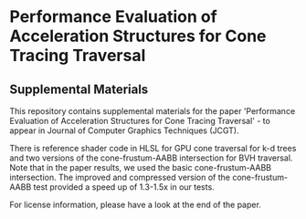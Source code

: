 # Performance Evaluation of Acceleration Structures for Cone Tracing Traversal
## Supplemental Materials
This repository contains supplemental materials for the paper 'Performance Evaluation of Acceleration Structures for Cone Tracing Traversal' - to appear in Journal of Computer Graphics Techniques (JCGT).

There is reference shader code in HLSL for GPU cone traversal for k-d trees and two versions of the cone-frustum-AABB intersection for BVH traversal. Note that in the paper results, we used the basic cone-frustum-AABB intersection. The improved and compressed version of the cone-frustum-AABB test provided a speed up of 1.3-1.5x in our tests. 

For license information, please have a look at the end of the paper.
